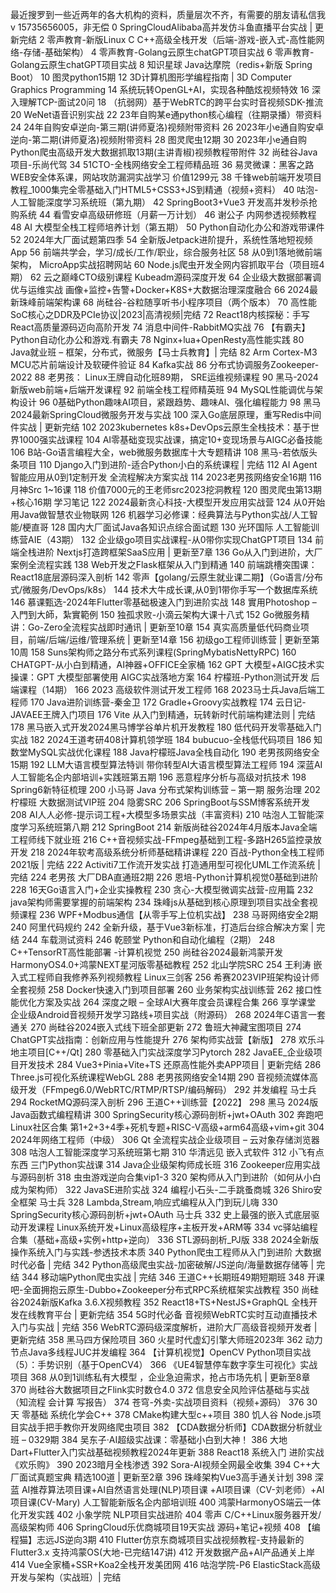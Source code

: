 最近搜罗到一些近两年的各大机构的资料，质量层次不齐，有需要的朋友请私信我 v 15735656005，非无偿
0 SpringCloudAlibaba高并发仿斗鱼直播平台实战 | 更新完结
2 零声教育-新版Linux C C++高级全栈开发（后端-游戏-嵌入式-高性能网络-存储-基础架构）
4 零声教育-Golang云原生chatGPT项目实战
6 零声教育-Golang云原生chatGPT项目实战
8 知识星球 Java达摩院（redis+新版 Spring Boot）
10 图灵python15期
12 3D计算机图形学编程指南 | 3D Computer Graphics Programming
14 系统玩转OpenGL+AI，实现各种酷炫视频特效
16 深入理解TCP-面试20问
18 （抗弱网）基于WebRTC的跨平台实时音视频SDK-推流
20 WeNet语音识别实战
22 23年自购某e通python核心编程（往期录播）带资料
24 24年自购安卓逆向-第三期(讲师夏洛)视频附带资料
26 2023年小e通自购安卓逆向-第二期(讲师夏洛)视频附带资料
28 图灵爬虫12期
30 2023年小e通自购Python爬虫高级开发大数据抓取13期(主讲青椒)视频教程带附件
32 尚硅谷Java项目-乐尚代驾
34 51CTO-全栈网络安全工程师精品班
36 易灵微课：黑客之路 WEB安全体系课，网站攻防漏洞实战学习 价值1299元
38 千锋web前端开发项目教程_1000集完全零基础入门HTML5+CSS3+JS到精通（视频+资料）
40 咕泡-人工智能深度学习系统班（第九期）
42 SpringBoot3+Vue3 开发高并发秒杀抢购系统
44 看雪安卓高级研修班（月薪一万计划）
46 谢公子 内网参透视频教程
48 AI 大模型全栈工程师培养计划（第五期）
50 Python自动化办公和游戏带课件
52 2024年大厂面试题第四季
54 全新版Jetpack进阶提升，系统性落地短视频App
56 前端共学会，学习/成长/工作/职业，综合服务社区
58 从0到1落地微前端架构， MicroApp实战招聘网站
60 Node.js爬虫开发全网内容抓取平台（项目班4期）
62 云之巅峰CTO级别课程 Kubeadm源码深度开发
64 企业级大数据部署调优与运维实战 画像+监控+告警+Docker+K8S+大数据治理深度融合
66 2024最新珠峰前端架构课
68 尚硅谷-谷粒随享听书小程序项目（两个版本）
70 高性能SoC核心之DDR及PCIe协议|2023|高清视频|完结
72 React18内核探秘：手写React高质量源码迈向高阶开发
74 消息中间件-RabbitMQ实战
76 【有霸夫】Python自动化办公和游戏.有霸夫
78 Nginx+lua+OpenResty高性能实践
80 Java就业班 – 框架，分布式，微服务【马士兵教育】| 完结
82 Arm Cortex-M3 MCU芯片前端设计及软硬件验证
84 Kafka实战
86 分布式协调服务Zookeeper-2022
88 老男孩： Linux王牌自动化班89期， SRE运维视频课程
90 黑马-2024新版web前端+后端开发课程
92 前端全栈工程师精英班
94 MySQL性能调优与架构设计
96 0基础Python趣味AI项目，紧跟趋势、趣味Al、强化编程能力
98 黑马2024最新SpringCloud微服务开发与实战
100 深入Go底层原理，重写Redis中间件实战 | 更新完结
102 2023kubernetes k8s+DevOps云原生全栈技术：基于世界1000强实战课程
104 AI零基础变现实战课，搞定10+变现场景与AIGC必备技能
106 B站-Go语言编程大全，web微服务数据库十大专题精讲
108 黑马-若依版头条项目
110 Django入门到进阶-适合Python小白的系统课程 | 完结
112 AI Agent智能应用从0到1定制开发 全流程解决方案实战
114 2023老男孩网络安全16期
116 月神Src 1~16课
118 价值7000元的王老师src2023挖洞教程
120 图灵爬虫第13期+核心16期 学习笔记
122 2024最新贪心科技-大模型开发应用实战营
124 从0开始用Java做智慧农业物联网
126 机器学习必修课：经典算法与Python实战/人工智能/梗直哥
128 国内大厂面试Java各知识点综合面试题
130 光环国际 人工智能训练营AIE（43期）
132 企业级go项目实战课程-从0带你实现ChatGPT项目
134 前端全栈进阶 Nextjs打造跨框架SaaS应用 | 更新至7章
136 Go从入门到进阶，大厂案例全流程实践
138 Web开发之Flask框架从入门到精通
140 前端跳槽突围课：React18底层源码深入剖析
142 零声【golang/云原生就业课二期】（Go语言/分布式/微服务/DevOps/k8s）
144 技术大牛成长课,从0到1带你手写一个数据库系统
146 慕课甄选-2024年Flutter零基础极速入门到进阶实战
148 實用Photoshop – 入門到大師，紮實範例
150 独孤求败-小滴云架构大课十八式
152 Go微服务精讲：Go-Zero全流程实战即时通讯 | 更新至10章
154 真实高质量低代码商业项目，前端/后端/运维/管理系统 | 更新至14章
156 初级go工程师训练营 | 更新至第10周
158 Suns架构师之路分布式系列课程(SpringMybatisNettyRPC)
160 CHATGPT-从小白到精通，AI神器+OFFICE全家桶
162 GPT 大模型+AIGC技术实操课：GPT 大模型部署使用 AIGC实战落地方案
164 柠檬班-Python测试开发 后端课程（14期）
166 2023 高级软件测试开发工程师
168 2023马士兵Java后端工程师
170 Java进阶训练营-秦金卫
172 Gradle+Groovy实战教程
174 云日记-JAVAEE王牌入门项目
176 Vite 从入门到精通，玩转新时代前端构建法则 | 完结
178 黑马嵌入式开发2024黑马博学谷单片机开发教程
180 低代码开发零基础入门实战
182 2024王道考研408计算机领学班
184 bubucuo-全栈低代码项目
186 知数堂MySQL实战优化课程
188 Java柠檬班Java全栈自动化
190 老男孩网络安全15期
192 LLM大语言模型算法特训 带你转型AI大语言模型算法工程师
194 深蓝AI人工智能名企内部培训+实践班第五期
196 恶意程序分析与高级对抗技术
198 Spring6新特征梳理
200 小马哥 Java 分布式架构训练营 – 第一期 服务治理
202 柠檬班 大数据测试VIP班
204 隐雾SRC
206 SpringBoot与SSM博客系统开发
208 AI人人必修-提示词工程+大模型多场景实战（丰富资料)
210 咕泡人工智能深度学习系统班第八期
212 SpringBoot
214 新版尚硅谷2024年4月版本Java全端工程师线下就业班
216 C++音视频实战-FFmpeg基础到工程-多路H265监控录放开发
218 2024年软考高级系统分析师基础精讲课程
220 百战-Python全栈工程师2021版 | 完结
222 Activiti7工作流开发实战 打造通用型可视化UML工作流系统 | 完结
224 老男孩 大厂DBA直通班2期
226 恩培-Python计算机视觉0基础到进阶
228 16天Go语言入门+企业实操教程
230 贪心-大模型微调实战营-应用篇
232 java架构师需要掌握的前端架构
234 珠峰js从基础到核心原理到项目实战全套视频课程
236 WPF+Modbus通信【从零手写上位机实战】
238 马哥网络安全2期
240 阿里代码规约
242 全新升级，基于Vue3新标准，打造后台综合解决方案 | 完结
244 车载测试资料
246 乾颐堂 Python和自动化编程（2期）
248 C++TensorRT高性能部署 -计算机视觉
250 尚硅谷2024最新鸿蒙开发HarmonyOS4.0+鸿蒙NEXT星河版零基础教程
252 北山学院SRC
254 王利涛 嵌入式工程师自我修养系列视频教程 Linux三剑客
256 希赛2023VIP班架构设计师全套视频
258 Docker快速入门到项目部署
260 业务架构实战训练营
262 接口性能优化方案及实战
264 深度之眼 – 全球AI大赛年度会员课程合集
266 享学课堂 企业级Android音视频开发学习路线+项目实战（附源码）
268 2024年C语言一套通关
270 尚硅谷2024嵌入式线下班全部更新
272 鲁班大神藏宝图项目
274 ChatGPT实战指南：创新应用与性能提升
276 架构师实战营【新版】
278 欢乐斗地主项目[C++/Qt]
280 零基础入门实战深度学习Pytorch
282 JavaEE_企业级项目开发技术
284 Vue3+Pinia+Vite+TS 还原高性能外卖APP项目 | 更新完结
286 Three.js可视化系统课程WebGL
288 老男孩网络安全14期
290 音视频流媒体高级开发（FFmpeg6.0/WebRTC/RTMP/RTSP/编码解码）
292 并发编程 马士兵
294 RocketMQ源码深入剖析
296 王道C++训练营【2022】
298 黑马 2024版 Java函数式编程精讲
300 SpringSecurity核心源码剖析+jwt+OAuth
302 奔跑吧Linux社区合集 第1+2+3+4季+死机专题+RISC-V高级+arm64高级+vim+git
304 2024年网络工程师（中级）
306 Qt 全流程实战企业级项目 – 云对象存储浏览器
308 咕泡人工智能深度学习系统班第七期
310 华清远见 嵌入式软件
312 小飞有点东西 三门Python实战课
314 Java企业级架构师成长班
316 Zookeeper应用实战与源码剖析
318 虫虫游戏逆向合集vip1-3
320 架构师从入门到进阶（如何从小白成为架构师）
322 JavaSE进阶实战
324 编程小石头-二手跳蚤商城
326 Shiro安全框架 马士兵
328 Lambda,Stream,响应式编程从入门到玩儿嗨
330 SpringSecurity核心源码剖析+jwt+OAuth 马士兵
332 史上最强的嵌入式底层驱动开发课程 Linux系统开发+Linux高级程序+主板开发+ARM等
334 vc驿站编程合集（基础+高级+实例+http+逆向）
336 STL源码剖析_PJ版
338 2024全新版 操作系统入门与实践-参透技术本质
340 Python爬虫工程师从入门到进阶 大数据时代必备 | 完结
342 Python高级爬虫实战-加密破解/JS逆向/海量数据存储等 | 完结
344 移动端Python爬虫实战 | 完结
346 王道C++长期班49期短期班
348 开课吧-全面拥抱云原生-Dubbo+Zookeeper分布式RPC系统框架实战教程
350 尚硅谷2024新版Kafka 3.6.X视频教程
352 React18+TS+NestJS+GraphQL 全栈开发在线教育平台 | 更新完结
354 5G时代必备 音视频WebRTC实时互动直播技术入门与实战 | 完结
356 WebRTC源码级深度解析，进阶大厂高级音视频开发者 | 更新完结
358 黑马四方保险项目
360 火星时代虚幻引擎大师班2023年
362 动力节点Java多线程JUC并发编程
364 【计算机视觉】OpenCV Python项目实战（5）：手势识别（基于OpenCV4）
366 《UE4智慧停车数字孪生可视化》实战项目
368 从0到1训练私有大模型 ，企业急迫需求，抢占市场先机 | 更新至8章
370 尚硅谷大数据项目之Flink实时数仓4.0
372 信息安全风险评估基础与实战（知流程 会计算 写报告）
374 苍穹-外卖-实战项目资料（视频+源码）
376 30天 零基础 系统化学会C++
378 CMake构建大型c++项目
380 饥人谷 Node.js项目实战手把手教你开发网络爬虫项目
382 【CDA数据分析师】CDA数据分析就业班 – 0329期
384 吴东子·AI超级实战课：零基础小白到大神！
386 大地 Dart+Flutter入门实战基础视频教程2024年更新
388 React18 系统入门 进阶实战《欢乐购》
390 2023暗月全栈渗透
392 Sora-AI视频全网最全收集
394 C++大厂面试真题宝典 精选100道 | 更新至2章
396 珠峰架构Vue3高手通关计划
398 深蓝 AI推荐算法项目课+AI自然语言处理(NLP)项目课 +AI项目课（CV-刘老师）+AI项目课(CV-Mary) 人工智能新版名企内部培训班
400 鸿蒙HarmonyOS端云一体化开发实践
402 小象学院 NLP项目实战进阶
404 零声 C/C++Linux服务器开发/高级架构师
406 SpringCloud乐优商城项目19天实战 源码+笔记+视频
408 【编程猫】志远JS逆向3期
410 Flutter仿京东商城项目实战视频教程-支持最新的Flutter3.x 支持鸿蒙OS(大地-已完结147讲)
412 开发数据产品+AI产品通关上岸
414 Vue全家桶+SSR+Koa2全栈开发美团网
416 咕泡学院-P6 ElasticStack高级开发与架构（实战班）| 完结
